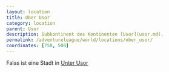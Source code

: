 ```yaml
---
layout: location
title: Ober Usor
category: location
parent: Usor
description: Subkontinent des Kontinenten [Usor](usor.md).
permalink: /adventureleague/world/locations/ober_usor/
coordinates: [750, 500]
---
```


Falas ist eine Stadt in [Unter Usor](../unter_usor)
